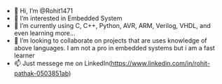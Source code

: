 - 👋 Hi, I’m @Rohit1471
- 👀 I’m interested in Embedded System
- 🌱 I’m currently using C, C++, Python, AVR, ARM, Verilog, VHDL, and even learning more...
- 💞️ I’m looking to collaborate on projects that are uses knowledge of above languages.
     I am not a pro in embedded systems but i am a fast learner
- 📫 Just messege me on LinkedIn(https://www.linkedin.com/in/rohit-pathak-0503851ab)


